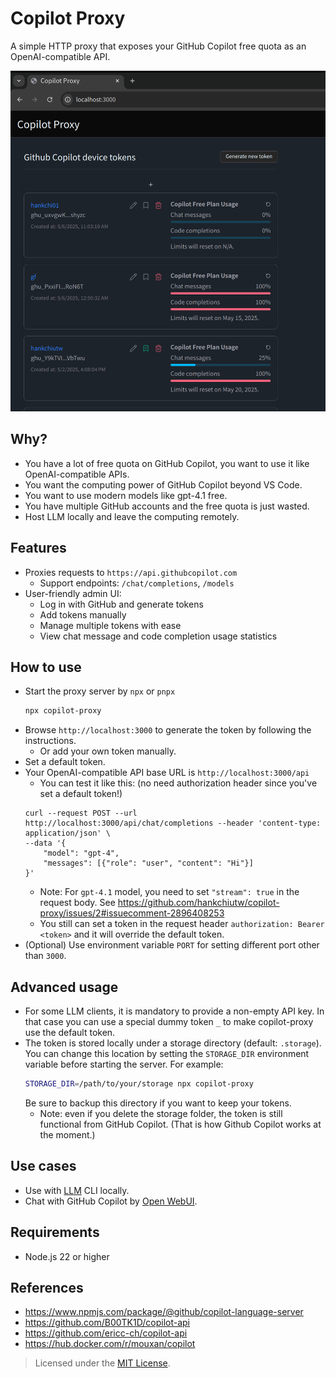 # Copilot Proxy

A simple HTTP proxy that exposes your GitHub Copilot free quota as an OpenAI-compatible API.

<img src="https://raw.githubusercontent.com/hankchiutw/copilot-proxy/main/screenshot.png" width="600">


## Why?
- You have a lot of free quota on GitHub Copilot, you want to use it like OpenAI-compatible APIs.
- You want the computing power of GitHub Copilot beyond VS Code.
- You want to use modern models like gpt-4.1 free.
- You have multiple GitHub accounts and the free quota is just wasted.
- Host LLM locally and leave the computing remotely.

## Features

- Proxies requests to `https://api.githubcopilot.com`
  - Support endpoints: `/chat/completions`, `/models`
- User-friendly admin UI:
  - Log in with GitHub and generate tokens
  - Add tokens manually
  - Manage multiple tokens with ease
  - View chat message and code completion usage statistics

## How to use
- Start the proxy server by `npx` or `pnpx`
    ```bash
    npx copilot-proxy

    ```
- Browse `http://localhost:3000` to generate the token by following the instructions.
  - Or add your own token manually.
- Set a default token.
- Your OpenAI-compatible API base URL is `http://localhost:3000/api`
  - You can test it like this: (no need authorization header since you've set a default token!)
  ```
  curl --request POST --url http://localhost:3000/api/chat/completions --header 'content-type: application/json' \
  --data '{
      "model": "gpt-4",
      "messages": [{"role": "user", "content": "Hi"}]
  }'
  ```
    - Note: For `gpt-4.1` model, you need to set `"stream": true` in the request body. See https://github.com/hankchiutw/copilot-proxy/issues/2#issuecomment-2896408253
  - You still can set a token in the request header `authorization: Bearer <token>` and it will override the default token.
- (Optional) Use environment variable `PORT` for setting different port other than `3000`.

## Advanced usage
- For some LLM clients, it is mandatory to provide a non-empty API key. In that case you can use a special dummy token `_` to make copilot-proxy use the default token.
- The token is stored locally under a storage directory (default: `.storage`). You can change this location by setting the `STORAGE_DIR` environment variable before starting the server. For example:
    ```bash
    STORAGE_DIR=/path/to/your/storage npx copilot-proxy
    ```
    Be sure to backup this directory if you want to keep your tokens.
    - Note: even if you delete the storage folder, the token is still functional from GitHub Copilot. (That is how Github Copilot works at the moment.)

## Use cases
- Use with [LLM](https://llm.datasette.io/en/stable/other-models.html#openai-compatible-models) CLI locally.
- Chat with GitHub Copilot by [Open WebUI](https://docs.openwebui.com/getting-started/).
## Requirements

- Node.js 22 or higher 

## References
- https://www.npmjs.com/package/@github/copilot-language-server
- https://github.com/B00TK1D/copilot-api
- https://github.com/ericc-ch/copilot-api
- https://hub.docker.com/r/mouxan/copilot

> Licensed under the [MIT License](./LICENSE).
